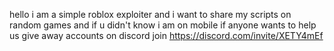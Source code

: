hello i am a simple roblox exploiter
and i want to share my scripts
on random games
and if u didn't know i am on mobile
if anyone wants to help us give away
accounts on discord join
https://discord.com/invite/XETY4mEf
